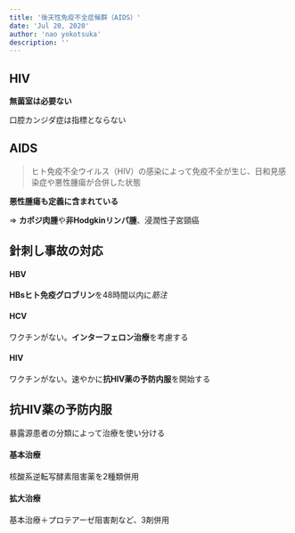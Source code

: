 ```yaml
---
title: '後天性免疫不全症候群（AIDS）'
date: 'Jul 20, 2020'
author: 'nao yokotsuka'
description: ''
---
```


## HIV

**無菌室は必要ない**

口腔カンジダ症は指標とならない

## AIDS

> ヒト免疫不全ウイルス（HIV）の感染によって免疫不全が生じ、日和見感染症や悪性腫瘍が合併した状態

**悪性腫瘍も定義に含まれている**

=> **カポジ肉腫**や**非Hodgkinリンパ腫**、浸潤性子宮頸癌

## 針刺し事故の対応

#### HBV

**HBsヒト免疫グロブリン**を48時間以内に*筋注*

#### HCV

ワクチンがない。**インターフェロン治療**を考慮する

#### HIV

ワクチンがない。速やかに**抗HIV薬の予防内服**を開始する

## 抗HIV薬の予防内服

暴露源患者の分類によって治療を使い分ける

#### 基本治療

核酸系逆転写酵素阻害薬を2種類併用

#### 拡大治療

基本治療＋プロテアーゼ阻害剤など、3剤併用

